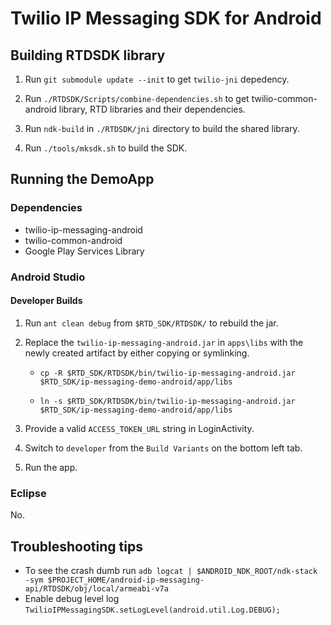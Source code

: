 # Twilio IP Messaging SDK for Android #
 
## Building RTDSDK library ##

1. Run `git submodule update --init` to get `twilio-jni` depedency.

1. Run `./RTDSDK/Scripts/combine-dependencies.sh` to get twilio-common-android library, RTD libraries and their dependencies.

1. Run `ndk-build` in `./RTDSDK/jni` directory to build the shared library.

1. Run `./tools/mksdk.sh` to build the SDK.

## Running the DemoApp ##

### Dependencies ###

* twilio-ip-messaging-android
* twilio-common-android
* Google Play Services Library

### Android Studio ###

#### Developer Builds ####

1. Run `ant clean debug` from `$RTD_SDK/RTDSDK/` to rebuild the jar.

1. Replace the `twilio-ip-messaging-android.jar` in  `apps\libs` with the newly created artifact by either copying or symlinking.

	* `cp -R $RTD_SDK/RTDSDK/bin/twilio-ip-messaging-android.jar $RTD_SDK/ip-messaging-demo-android/app/libs`

	* `ln -s $RTD_SDK/RTDSDK/bin/twilio-ip-messaging-android.jar $RTD_SDK/ip-messaging-demo-android/app/libs`

1. Provide a valid `ACCESS_TOKEN_URL` string in LoginActivity.

1. Switch to `developer` from the `Build Variants` on the bottom left tab.

1. Run the app.

### Eclipse ###

No. 

## Troubleshooting tips ##

* To see the crash dumb run `adb logcat | $ANDROID_NDK_ROOT/ndk-stack -sym $PROJECT_HOME/android-ip-messaging-api/RTDSDK/obj/local/armeabi-v7a`
* Enable debug level log `TwilioIPMessagingSDK.setLogLevel(android.util.Log.DEBUG);`
